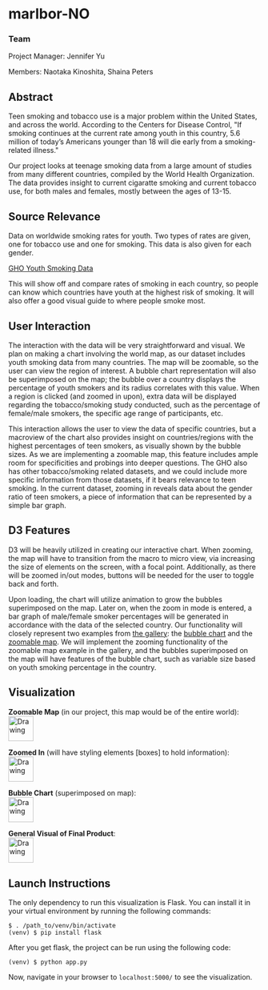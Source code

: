 # marlbor-NO
### Team
Project Manager: Jennifer Yu

Members: Naotaka Kinoshita, Shaina Peters
## Abstract
Teen smoking and tobacco use is a major problem within the United States, and across the world. According to the Centers for Disease Control, "If smoking continues at the current rate among youth in this country, 5.6 million of today’s Americans younger than 18 will die early from a smoking-related illness."

Our project looks at teenage smoking data from a large amount of studies from many different countries, compiled by the World Health Organization. The data provides insight to current cigaratte smoking and current tobacco use, for both males and females, mostly between the ages of 13-15.

## Source Relevance

Data on worldwide smoking rates for youth. Two types of rates are given, one for tobacco use and one for smoking. This data is also given for each gender.

[GHO Youth Smoking Data](http://apps.who.int/gho/data/node.main.TOB1257?lang=en)

This will show off and compare rates of smoking in each country, so people can know which countries have youth at the highest risk of smoking. It will also offer a good visual guide to where people smoke most.

## User Interaction 

The interaction with the data will be very straightforward and visual. We plan on making a chart involving the world map, as our dataset includes youth smoking data from many countries. The map will be zoomable, so the user can view the region of interest. A bubble chart representation will also be superimposed on the map; the bubble over a country displays the percentage of youth smokers and its radius correlates with this value. When a region is clicked (and zoomed in upon), extra data will be displayed regarding the tobacco/smoking study conducted, such as the percentage of female/male smokers, the specific age range of participants, etc. 

This interaction allows the user to view the data of specific countries, but a macroview of the chart also provides insight on countries/regions with the highest percentages of teen smokers, as visually shown by the bubble sizes. As we are implementing a zoomable map, this feature includes ample room for specificities and probings into deeper questions. The GHO also has other tobacco/smoking related datasets, and we could include more specific information from those datasets, if it bears relevance to teen smoking. In the current dataset, zooming in reveals data about the gender ratio of teen smokers, a piece of information that can be represented by a simple bar graph. 

## D3 Features

D3 will be heavily utilized in creating our interactive chart. When zooming, the map will have to transition from the macro to micro view, via increasing the size of elements on the screen, with a focal point. Additionally, as there will be zoomed in/out modes, buttons will be needed for the user to toggle back and forth. 

Upon loading, the chart will utilize animation to grow the bubbles superimposed on the map. Later on, when the zoom in mode is entered, a bar graph of male/female smoker percentages will be generated in accordance with the data of the selected country. Our functionality will closely represent two examples from [the gallery](): the [bubble chart](https://bl.ocks.org/mbostock/4063269) and the [zoomable map](https://bl.ocks.org/mbostock/2206590). We will implement the zooming functionality of the zoomable map example in the gallery, and the bubbles superimposed on the map will have features of the bubble chart, such as variable size based on youth smoking percentage in the country. 

## Visualization

**Zoomable Map** (in our project, this map would be of the entire world):  
<img src="https://i.gyazo.com/65f409dfff31f93a28917b79da856229.png" alt="Drawing" style="width: 50px;"/>

**Zoomed In** (will have styling elements \[boxes\] to hold information):  
<img src="https://i.gyazo.com/cc7a19ce01b6ab595b7f8ba6dd4d2ac7.png" alt="Drawing" style="width: 50px;"/>

**Bubble Chart** (superimposed on map):  
<img src="https://i.gyazo.com/1e85cf3afe66684fee42777f43c6c02d.png" alt="Drawing" style="width: 50px;"/>

**General Visual of Final Product**:  
<img src="https://i.gyazo.com/de545729e3f3c321084432c6287d2ff5.png" alt="Drawing" style="width: 50px;"/>

## Launch Instructions

The only dependency to run this visualization is Flask. You can install it in your virtual environment by running the following commands: 

`$ . /path_to/venv/bin/activate`  
`(venv) $ pip install flask`

After you get flask, the project can be run using the following code: 

`(venv) $ python app.py`

Now, navigate in your browser to `localhost:5000/` to see the visualization.
